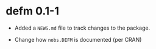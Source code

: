 # defm 0.1-1

* Added a `NEWS.md` file to track changes to the package.

* Change how `nobs.DEFM` is documented (per CRAN)

